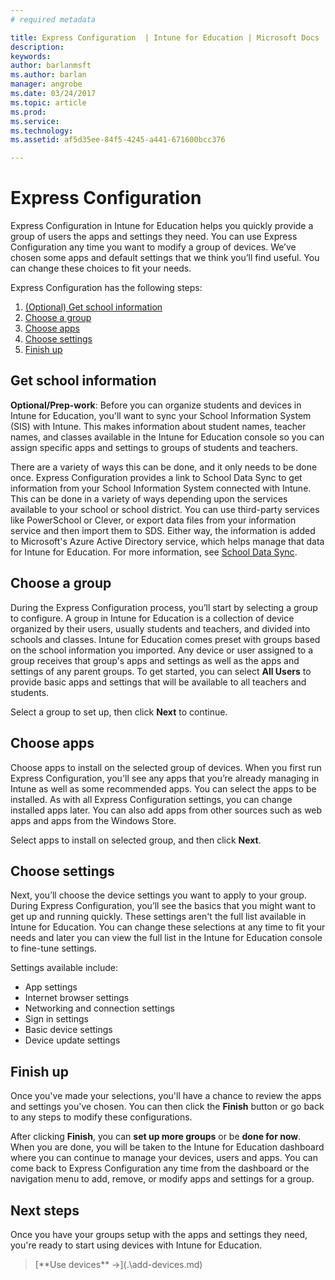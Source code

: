```yaml
---
# required metadata

title: Express Configuration  | Intune for Education | Microsoft Docs
description:
keywords:
author: barlanmsft
ms.author: barlan
manager: angrobe
ms.date: 03/24/2017
ms.topic: article
ms.prod:
ms.service:
ms.technology:
ms.assetid: af5d35ee-84f5-4245-a441-671600bcc376

---
```


# Express Configuration

Express Configuration in Intune for Education helps you quickly provide a group of users the apps and settings they need. You can use Express Configuration any time you want to modify a group of devices. We’ve chosen some apps and default settings that we think you’ll find useful. You can change these choices to fit your needs.

Express Configuration has the following steps:
  1. [(Optional) Get school information](#get-school-information)
  2. [Choose a group](#choose-a-group)
  3. [Choose apps](#choose-apps)
  4. [Choose settings](#choose-settings)
  5. [Finish up](#finish-up)

## Get school information

**Optional/Prep-work**: Before you can organize students and devices in Intune for Education, you'll want to sync your School Information System (SIS) with Intune. This makes information about student names, teacher names, and classes available in the Intune for Education console so you can assign specific apps and settings to groups of students and teachers.

There are a variety of ways this can be done, and it only needs to be done once. Express Configuration provides a link to School Data Sync to get information from your School Information System connected with Intune. This can be done in a variety of ways depending upon the services available to your school or school district.  You can use third-party services like PowerSchool or Clever, or export data files from your information service and then import them to SDS. Either way, the information is added to Microsoft's Azure Active Directory service, which helps manage that data for Intune for Education. For more information, see [School Data Sync](what-is-school-data-sync.md).

## Choose a group

During the Express Configuration process, you’ll start by selecting a group to configure.  A group in Intune for Education is a collection of device organized by their users, usually students and teachers, and divided into schools and classes. Intune for Education comes preset with groups based on the school information you imported. Any device or user assigned to a group receives that group's apps and settings as well as the apps and settings of any parent groups. To get started, you can select **All Users** to provide basic apps and settings that will be available to all teachers and students.

Select a group to set up, then click **Next** to continue.

## Choose apps

Choose apps to install on the selected group of devices. When you first run Express Configuration, you'll see any apps that you’re already managing in Intune as well as some recommended apps. You can select the apps to be installed. As with all Express Configuration settings, you can change installed apps later. You can also add apps from other sources such as web apps and apps from the Windows Store.

Select apps to install on selected group, and then click **Next**.

## Choose settings

Next, you’ll choose the device settings you want to apply to your group. During Express Configuration, you’ll see the basics that you might want to get up and running quickly. These settings aren't the full list available in Intune for Education. You can change these selections at any time to fit your needs and later you can view the full list in the Intune for Education console to fine-tune settings.

Settings available include:
- App settings
- Internet browser settings
- Networking and connection settings
- Sign in settings
- Basic device settings
- Device update settings

## Finish up

Once you've made your selections, you'll have a chance to review the apps and settings you've chosen. You can then click the **Finish** button or go back to any steps to modify these configurations.

After clicking **Finish**, you can **set up more groups** or be **done for now**. When you are done, you will be taken to the Intune for Education dashboard where you can continue to manage your devices, users and apps. You can come back to Express Configuration any time from the dashboard or the navigation menu to add, remove, or modify apps and settings for a group.

## Next steps

Once you have your groups setup with the apps and settings they need, you're ready to start using devices with Intune for Education.



><!-- [&larr; **Add apps**](.\add-apps.md) -->     [**Use devices** &rarr;](.\add-devices.md)
